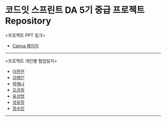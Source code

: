 # 코드잇 스프린트 DA 5기 중급 프로젝트 Repository

<프로젝트 PPT 링크>
- [Canva 페이지](https://www.canva.com/design/DAGgQnTljnM/pzhIHq_0E40y2atpTXJOQg/view?utm_content=DAGgQnTljnM&utm_campaign=designshare&utm_medium=link2&utm_source=uniquelinks&utlId=h22f61e2aa9)

---

<프로젝트 개인별 협업일지>

- [이원찬](https://github.com/saeraniren/intermediate_project)
- [김해인](https://github.com/saeraniren/intermediate_project)
- [박예나](https://github.com/saeraniren/intermediate_project)
- [오금희](https://github.com/saeraniren/intermediate_project)
- [유상범](https://github.com/saeraniren/intermediate_project)
- [성유창](https://github.com/saeraniren/intermediate_project)
- [정수민](https://github.com/saeraniren/intermediate_project)

---
